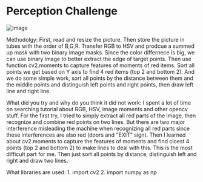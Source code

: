 # Perception Challenge
![image](https://user-images.githubusercontent.com/85666623/192154907-28a95447-cd3f-4f2e-9571-251f5614a714.png)

Methodolgy: First, read and resize the picture. Then store the picture in tubes with the order of B,G,R. Transfer RGB to HSV and prodcue a summed up mask with two binary image masks. Since the color differnece is big, we can use binary image to better extract the edge of target points. Then use function cv2.moments to capture features of moments of red items. Sort all points we get based on Y axis to find 4 red items (top 2 and bottom 2). And we do some simple work, sort all points by the distance between them and the middle points and distinguish left points and right points, then draw left line and right line.

What did you try and why do you think it did not work: I spent a lot of time on searching tutorial about RGB, HSV, image moments and other opencv stuff. For the first try, I tried to simply extract all red parts of the image, then recognize and combine red points on two lines. But there are two major interference misleading the machine when recognizing all red parts since these interferences are also red (doors and "EXIT" sign). Then I learned about cv2.moments to capture the features of moments and find cloest 4 points (top 2 and bottom 2) to make lines to deal with this. This is the most difficult part for me. Then just sort all points by distance, distinguish left and right and draw two lines.

What libraries are used: 1. import cv2 2. import numpy as np
